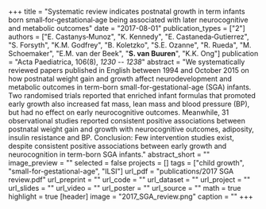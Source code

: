+++
title = "Systematic review indicates postnatal growth in term infants born small‐for‐gestational‐age being associated with later neurocognitive and metabolic outcomes"
date = "2017-08-01"
publication_types = ["2"]
authors = ["E. Castanys‐Munoz", "K. Kennedy", "E. Castaneda‐Gutierrez", "S. Forsyth", "K.M. Godfrey", "B. Koletzko", "S.E. Ozanne", "R. Rueda", "M. Schoemaker", "E.M. van der Beek", "**S. van Buuren**", "K.K. Ong"]
publication = "Acta Paediatrica, 106(8), _1230 -- 1238_"
abstract = "We systematically reviewed papers published in English between 1994 and October 2015 on how postnatal weight gain and growth affect neurodevelopment and metabolic outcomes in term-born small-for-gestational-age (SGA) infants. Two randomised trials reported that enriched infant formulas that promoted early growth also increased fat mass, lean mass and blood pressure (BP), but had no effect on early neurocognitive outcomes. Meanwhile, 31 observational studies reported consistent positive associations between postnatal weight gain and growth with neurocognitive outcomes, adiposity, insulin resistance and BP. Conclusion: Few intervention studies exist, despite consistent positive associations between early growth and neurocognition in term-born SGA infants."
abstract_short = ""
image_preview = ""
selected = false
projects = []
tags = ["child growth", "small-for-gestational-age", "ILSI"]
url_pdf = "publications/2017 SGA review.pdf"
url_preprint = ""
url_code = ""
url_dataset = ""
url_project = ""
url_slides = ""
url_video = ""
url_poster = ""
url_source = ""
math = true
highlight = true
[header]
image = "2017_SGA_review.png"
caption = ""
+++
